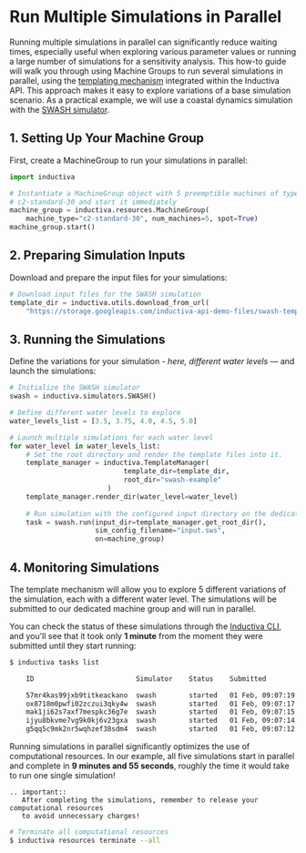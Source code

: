 # Run Multiple Simulations in Parallel

Running multiple simulations in parallel can significantly reduce waiting times, 
especially useful when exploring various parameter values or running a large number 
of simulations for a sensitivity analysis. This how-to guide will walk you through 
using Machine Groups to run several simulations in parallel, using the 
[templating mechanism](../explore_api/templating.md) integrated within the Inductiva API. 
This approach makes it easy to explore variations of a base simulation scenario. 
As a practical example, we will use a coastal dynamics simulation with 
the [SWASH simulator](../simulators/SWASH.md).

## 1. Setting Up Your Machine Group

First, create a MachineGroup to run your simulations in parallel:

```python
import inductiva

# Instantiate a MachineGroup object with 5 preemptible machines of type
# c2-standard-30 and start it immediately
machine_group = inductiva.resources.MachineGroup(
    machine_type="c2-standard-30", num_machines=5, spot=True)
machine_group.start()
```

## 2. Preparing Simulation Inputs

Download and prepare the input files for your simulations:

```python
# Download input files for the SWASH simulation
template_dir = inductiva.utils.download_from_url(
    "https://storage.googleapis.com/inductiva-api-demo-files/swash-template-example.zip", unzip=True)
```
## 3. Running the Simulations

Define the variations for your simulation - _here, different water levels_ — and 
launch the simulations:

```python
# Initialize the SWASH simulator
swash = inductiva.simulators.SWASH()

# Define different water levels to explore
water_levels_list = [3.5, 3.75, 4.0, 4.5, 5.0]

# Launch multiple simulations for each water level
for water_level in water_levels_list:
    # Set the root directory and render the template files into it.
    template_manager = inductiva.TemplateManager(
                            template_dir=template_dir,
                            root_dir="swash-example"
                        )
    template_manager.render_dir(water_level=water_level)
    
    # Run simulation with the configured input directory on the dedicated MachineGroup
    task = swash.run(input_dir=template_manager.get_root_dir(),
                     sim_config_filename="input.sws",
                     on=machine_group)
```

## 4. Monitoring Simulations

The template mechanism will allow you to explore 5 different variations of the
simulation, each with a different water level. The simulations will be submitted
to our dedicated machine group and will run in parallel.

You can check the status of these simulations through the
[Inductiva CLI](../cli/streaming-logs.md), and you'll see that it took only **1 minute** 
from the moment they were submitted until they start running:

```bash
$ inductiva tasks list

    ID                         Simulator    Status    Submitted         Started           Computation Time    Resource Type

    57mr4kas99jxb9titkeackano  swash        started   01 Feb, 09:07:19  01 Feb, 09:08:03  *0:03:12            c2-standard-30
    ox8718m0pwfi02zczui3qky4w  swash        started   01 Feb, 09:07:17  01 Feb, 09:08:02  *0:03:14            c2-standard-30
    mak1ji62s7axf7mespkc36g7e  swash        started   01 Feb, 09:07:15  01 Feb, 09:08:03  *0:03:14            c2-standard-30
    ijyu8bkvme7vg9k0kj6v23gxa  swash        started   01 Feb, 09:07:14  01 Feb, 09:08:02  *0:03:16            c2-standard-30
    g5qq5c9mk2nr5wqhzef38sdm4  swash        started   01 Feb, 09:07:12  01 Feb, 009:08:01  *0:03:17            c2-standard-30
```

Running simulations in parallel significantly optimizes the use of computational 
resources. In our example, all five simulations start in parallel and complete in 
**9 minutes and 55 seconds**, roughly the time it would take to run one single 
simulation!

````{eval-rst}
.. important::
   After completing the simulations, remember to release your computational resources 
   to avoid unnecessary charges!
````
```bash
# Terminate all computational resources
$ inductiva resources terminate --all
```

